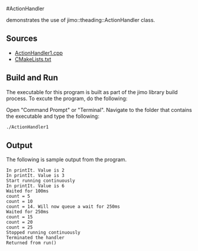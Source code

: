 #ActionHandler

demonstrates the use of jimo::theading::ActionHandler class.

## Sources

* [ActionHandler1.cpp](ActionHandler1.cpp)
* [CMakeLists.txt](CMakeLists.txt)

## Build and Run

The executable for this program is built as part of the jimo library build process. To excute 
the program, do the following:

Open "Command Prompt" or "Terminal". Navigate to the folder that contains the executable
and type the following:

```bash
./ActionHandler1
```

## Output

The following is sample output from the program.

```
In printIt. Value is 2
In printIt. Value is 3
Start running continuously
In printIt. Value is 6
Waited for 100ms
count = 5
count = 10
count = 14. Will now queue a wait for 250ms
Waited for 250ms
count = 15
count = 20
count = 25
Stopped running continuously
Terminated the handler
Returned from run()
```